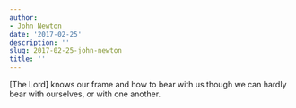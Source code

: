 ```yaml
---
author:
- John Newton
date: '2017-02-25'
description: ''
slug: 2017-02-25-john-newton
title: ''
---
```

[The Lord] knows our frame and how to bear with us though we can hardly bear with ourselves, or with one another.



